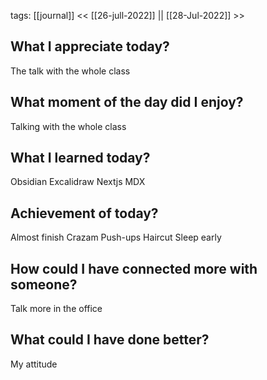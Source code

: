 
tags: [[journal]]
<< [[26-jull-2022]] || [[28-Jul-2022]] >>




## What I appreciate today? 
The talk with the whole class 


## What moment of the day did I enjoy? 
Talking with the whole class


##  What I learned today? 
Obsidian Excalidraw
Nextjs MDX



## Achievement of today? 
Almost finish Crazam
Push-ups
Haircut
Sleep early


## How could I have connected more with someone? 
Talk more in the office


## What could I have done better? 
My attitude


